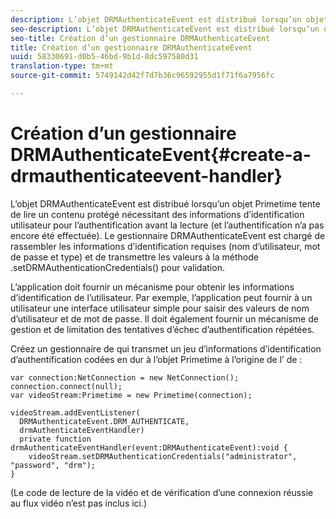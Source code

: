 ```yaml
---
description: L’objet DRMAuthenticateEvent est distribué lorsqu’un objet Primetime tente de lire un contenu protégé nécessitant des informations d’identification utilisateur pour l’authentification avant la lecture (et l’authentification n’a pas encore été effectuée). Le gestionnaire DRMAuthenticateEvent est chargé de rassembler les informations d’identification requises (nom d’utilisateur, mot de passe et type) et de transmettre les valeurs à la méthode .setDRMAuthenticationCredentials() pour validation.
seo-description: L’objet DRMAuthenticateEvent est distribué lorsqu’un objet Primetime tente de lire un contenu protégé nécessitant des informations d’identification utilisateur pour l’authentification avant la lecture (et l’authentification n’a pas encore été effectuée). Le gestionnaire DRMAuthenticateEvent est chargé de rassembler les informations d’identification requises (nom d’utilisateur, mot de passe et type) et de transmettre les valeurs à la méthode .setDRMAuthenticationCredentials() pour validation.
seo-title: Création d’un gestionnaire DRMAuthenticateEvent
title: Création d’un gestionnaire DRMAuthenticateEvent
uuid: 58330691-d0b5-46bd-9b1d-8dc597580d31
translation-type: tm+mt
source-git-commit: 5749142d42f7d7b36c96592955d1f71f6a7956fc

---
```



# Création d’un gestionnaire DRMAuthenticateEvent{#create-a-drmauthenticateevent-handler}

L’objet DRMAuthenticateEvent est distribué lorsqu’un objet Primetime tente de lire un contenu protégé nécessitant des informations d’identification utilisateur pour l’authentification avant la lecture (et l’authentification n’a pas encore été effectuée). Le gestionnaire DRMAuthenticateEvent est chargé de rassembler les informations d’identification requises (nom d’utilisateur, mot de passe et type) et de transmettre les valeurs à la méthode .setDRMAuthenticationCredentials() pour validation.

L’application doit fournir un mécanisme pour obtenir les informations d’identification de l’utilisateur. Par exemple, l’application peut fournir à un utilisateur une interface utilisateur simple pour saisir des valeurs de nom d’utilisateur et de mot de passe. Il doit également fournir un mécanisme de gestion et de limitation des tentatives d’échec d’authentification répétées.

Créez un gestionnaire de  qui transmet un jeu d’informations d’identification d’authentification codées en dur à l’objet Primetime à l’origine de l’ de :

```
var connection:NetConnection = new NetConnection();  
connection.connect(null);  
var videoStream:Primetime = new Primetime(connection);  
 
videoStream.addEventListener( 
  DRMAuthenticateEvent.DRM_AUTHENTICATE,  
  drmAuthenticateEventHandler)  
  private function drmAuthenticateEventHandler(event:DRMAuthenticateEvent):void {  
    videoStream.setDRMAuthenticationCredentials("administrator", "password", "drm");  
} 
```

(Le code de lecture de la vidéo et de vérification d’une connexion réussie au flux vidéo n’est pas inclus ici.)
